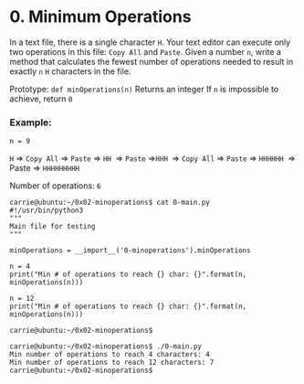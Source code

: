 # 0. Minimum Operations

In a text file, there is a single character `H`. Your text editor can execute only two operations in this file: `Copy All` and `Paste`. Given a number `n`, write a method that calculates the fewest number of operations needed to result in exactly `n` `H` characters in the file.

Prototype: `def minOperations(n)`
Returns an integer
If `n` is impossible to achieve, return `0`

### Example:

`n = 9`

`H` => `Copy All` => `Paste` => `HH `=> `Paste` =>`HHH `=> `Copy All` => `Paste` => `HHHHHH `=> Paste => `HHHHHHHHH`

Number of operations: `6`
```
carrie@ubuntu:~/0x02-minoperations$ cat 0-main.py
#!/usr/bin/python3
"""
Main file for testing
"""

minOperations = __import__('0-minoperations').minOperations

n = 4
print("Min # of operations to reach {} char: {}".format(n, minOperations(n)))

n = 12
print("Min # of operations to reach {} char: {}".format(n, minOperations(n)))

carrie@ubuntu:~/0x02-minoperations$

```

```
carrie@ubuntu:~/0x02-minoperations$ ./0-main.py
Min number of operations to reach 4 characters: 4
Min number of operations to reach 12 characters: 7
carrie@ubuntu:~/0x02-minoperations$
```